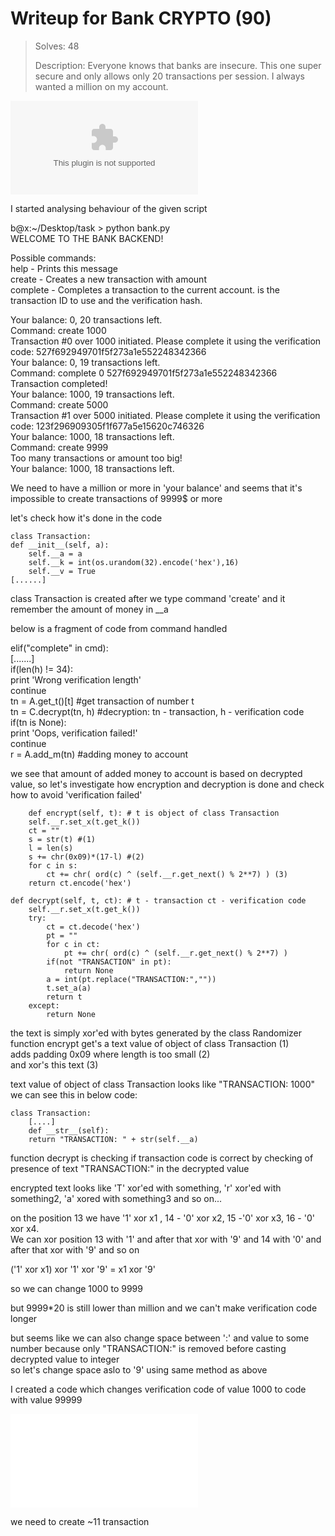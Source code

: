 # Writeup for Bank CRYPTO (90) 

> Solves: 48
> 
> Description: Everyone knows that banks are insecure. This one super secure and only allows only 20 transactions per session. I always wanted a million on my account.

![crypto90.zip](crypto90.zip)

I started analysing behaviour of the given script

b@x:~/Desktop/task > python bank.py  
WELCOME TO THE BANK BACKEND!  
  
Possible commands:  
        help - Prints this message  
        create <a> - Creates a new transaction with amount <a>  
        complete <tid> <hash> - Completes a transaction to the current account. <tid> is the transaction ID to use and <hash> the verification hash.  
  
Your balance: 0, 20 transactions left.  
Command: create 1000  
Transaction #0 over 1000 initiated. Please complete it using the verification code: 527f692949701f5f273a1e552248342366  
Your balance: 0, 19 transactions left.  
Command: complete 0 527f692949701f5f273a1e552248342366  
Transaction completed!  
Your balance: 1000, 19 transactions left.  
Command: create 5000  
Transaction #1 over 5000 initiated. Please complete it using the verification code: 123f296909305f1f677a5e15620c746326  
Your balance: 1000, 18 transactions left.  
Command: create 9999  
Too many transactions or amount too big!  
Your balance: 1000, 18 transactions left.  
  
We need to have a million or more in 'your balance' and seems that it's impossible to create transactions of 9999$ or more  
  
let's check how it's done in the code  
  
    class Transaction:  
	def __init__(self, a):  
		self.__a = a  
		self.__k = int(os.urandom(32).encode('hex'),16)  
		self.__v = True  
	[......]  
		
class Transaction is created after we type command 'create' and it remember the amount of money in __a  
  
below is a fragment of code from command handled  
  
elif("complete" in cmd):  
			[.......]  
			if(len(h) != 34):  
				print 'Wrong verification length'  
				continue  
			tn = A.get_t()[t]     #get transaction of number t  
			tn = C.decrypt(tn, h) #decryption: tn - transaction, h - verification code  
			if(tn is None):  
				print 'Oops, verification failed!'  
				continue  
			r = A.add_m(tn)       #adding money to account  
			
we see that amount of added money to account is based on decrypted value, so let's investigate how encryption and decryption is done and check how to avoid 'verification failed'  

        def encrypt(self, t): # t is object of class Transaction
		self.__r.set_x(t.get_k())
		ct = ""
		s = str(t) #(1)
		l = len(s)
		s += chr(0x09)*(17-l) #(2)
		for c in s:
			ct += chr( ord(c) ^ (self.__r.get_next() % 2**7) ) (3)
		return ct.encode('hex')

	def decrypt(self, t, ct): # t - transaction ct - verification code
		self.__r.set_x(t.get_k())
		try:
			ct = ct.decode('hex')
			pt = ""
			for c in ct:
				pt += chr( ord(c) ^ (self.__r.get_next() % 2**7) )
			if(not "TRANSACTION" in pt):
				return None
			a = int(pt.replace("TRANSACTION:",""))
			t.set_a(a)
			return t
		except:
			return None
			
the text is simply xor'ed with bytes generated by the class Randomizer  
function encrypt get's a text value of object of class Transaction (1)  
adds padding 0x09 where length is too small (2)  
and xor's this text (3)  

text value of object of class Transaction looks like "TRANSACTION: 1000"  
we can see this in below code:  

    class Transaction:
        [....]
        def __str__(self):
		return "TRANSACTION: " + str(self.__a)
		
function decrypt is checking if transaction code is correct by checking of presence of text "TRANSACTION:" in the decrypted value  

encrypted text looks like 'T' xor'ed with something, 'r' xor'ed with something2, 'a' xored with something3 and so on...  

on the position 13 we have '1' xor x1 , 14 - '0' xor x2, 15 -'0' xor x3, 16 - '0' xor x4.  
We can xor position 13 with '1' and after that xor with '9' and 14 with '0' and after that xor with '9' and so on  

('1' xor x1) xor '1' xor '9' = x1 xor '9'  

so we can change 1000 to 9999  

but 9999*20 is still lower than million and we can't make verification code longer  

but seems like we can also change space between ':' and value to some number because only "TRANSACTION:" is removed before casting decrypted value to integer  
so let's change space aslo to '9' using same method as above  

I created a code which changes verification code of value 1000 to code with value 99999  

![bank_solv.py](bank_solv.py)

we need to create ~11 transaction  

